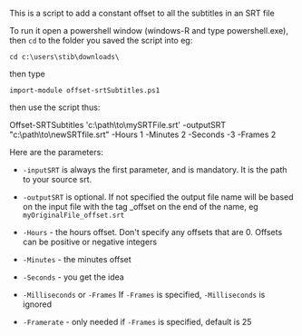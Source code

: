 This is a script to add a constant offset to all the subtitles in an SRT file

To run it open a powershell window (windows-R and type powershell.exe), then `cd` to the folder you saved the script into eg: 

    cd c:\users\stib\downloads\

then type

    import-module offset-srtSubtitles.ps1

then use the script thus:
  
  Offset-SRTSubtitles 'c:\path\to\mySRTFile.srt' -outputSRT "c:\path\to\newSRTfile.srt" -Hours 1 -Minutes 2 -Seconds -3 -Frames 2

Here are the parameters:

 - `-inputSRT` is always the first parameter, and is mandatory. It is the path to your source srt. 
  
 - `-outputSRT` is optional. If not specified the output file name will be based on the input file with the tag \_offset on the end of the name, eg `myOriginalFile_offset.srt`
  
 - `-Hours` - the hours offset. Don't specify any offsets that are 0. Offsets can be positive or negative integers
  
 - `-Minutes` - the minutes offset
  
 - `-Seconds` - you get the idea
  
 - `-Milliseconds` or `-Frames` If `-Frames` is specified, `-Milliseconds` is ignored
  
 - `-Framerate` - only needed if `-Frames` is specified, default is 25  
